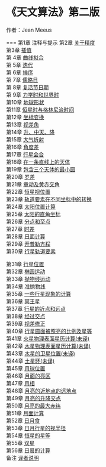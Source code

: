 # 《天文算法》第二版 
作者：Jean Meeus

=== 第1章 注释与提示
第2章 <a href=02.htm>关于精度</a><br>
第3章 <a href=03.htm>插值</a><br>
第 4章 <a href=04.htm>曲线拟合</a><br>
第 5章 <a href=05.htm>迭代</a><br>
第 6章 <a href=06.htm>排序</a><br>
第 7章 <a href=07.htm>儒略日</a><br>
第 8章 <a href=08.htm>复活节日期</a><br>
第 9章 <a href=09.htm>力学时和世界时</a><br>
第10章 <a href=10.htm>地球形状</a><br>
第11章 <a href=11.htm>恒星时与格林尼治时间</a><br>
第12章 <a href=12.htm>坐标变换</a><br>
第13章 <a href=13.htm>视差角</a><br>
第14章 <a href=14.htm>升、中天、降</a><br>
第15章 <a href=15.htm>大气折射</a><br>
第16章 <a href=16.htm>角度差</a><br>
第17章 <a href=17.htm>行星会合</a><br>
第18章 <a href=18.htm>在一条直线上的天体</a><br>
第19章 <a href=19.htm>包含三个天体的最小圆</a><br>
第20章 <a href=20.htm>岁差</a><br>
第21章 <a href=21.htm>章动及黄赤交角</a><br>
第22章 <a href=22.htm>恒星视位置</a><br>
第23章 <a href=23.htm>轨道要素在不同坐标中的转换</a><br>
第24章 <a href=24.htm>太阳位置计算</a><br>
第25章 <a href=25.htm>太阳的直角坐标</a><br>
第26章 <a href=26.htm>分点和至点</a><br>
第27章 <a href=27.htm>时差</a><br>
第28章 <a href=28.htm>日面计算</a><br>
第29章 <a href=29.htm>开普勒方程</a><br>
第30章 <a href=30.htm>行星轨道要素</a><br>
</td><td valign=top>
第31章 <a href=31.htm>行星位置</a><br>
第32章 <a href=32.htm>椭圆运动</a><br>
第33章 <a href=33.htm>抛物线运动</a><br>
第34章 <a href=34.htm>准抛物线</a><br>
第35章 <a href=35.htm>一些行星现象的计算</a><br>
第36章 <a href=36.htm>冥王星</a><br>
第37章 <a href=37.htm>行星的近点和远点</a><br>
第38章 <a href=38.htm>经过交点</a><br>
第39章 <a href=39.htm>视差修正</a><br>
第40章 <a href=40.htm>行星圆面被照亮的比例及星等</a><br>
第41章 <a href=41.htm>火星物理表面星历计算(未译)</a><br>
第42章 <a href=42.htm>木星物理表面星历计算(未译)</a><br>
第43章 <a href=43.htm>木星的卫星位置(未译)</a><br>
第44章 <a href=44.htm>土星环(未译)</a><br>
第45章 <a href=45.htm>月球位置</a><br>
第46章 <a href=46.htm>月面的亮区</a><br>
第47章 <a href=47.htm>月相</a><br>
第48章 <a href=48.htm>月亮的近地点的远地点</a><br>
第49章 <a href=49.htm>月亮的升降交点</a><br>
第50章 <a href=50.htm>月亮的最大赤纬</a><br>
第51章 <a href=51.htm>月面计算</a><br>
第52章 <a href=52.htm>日月食</a><br>
第53章 <a href=53.htm>日月行星的视半径</a><br>
第54章 <a href=54.htm>恒星的星等</a><br>
第55章 <a href=55.htm>双星</a><br>
第56章 <a href=56.doc>日晷的计算</a><br>
备注   <a href=00.htm>译者说明</a><br>

